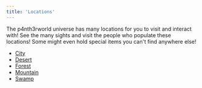 ```yaml
---
title: 'Locations'
---
```


The p4nth3rworld universe has many locations for you to visit and interact with!
See the many sights and visit the people who populate these locations!
Some might even hold special items you can't find anywhere else!

- [City](/locations/city)
- [Desert](/locations/desert)
- [Forest](/locations/forest)
- [Mountain](/locations/mountain)
- [Swamp](/locations/swamp)